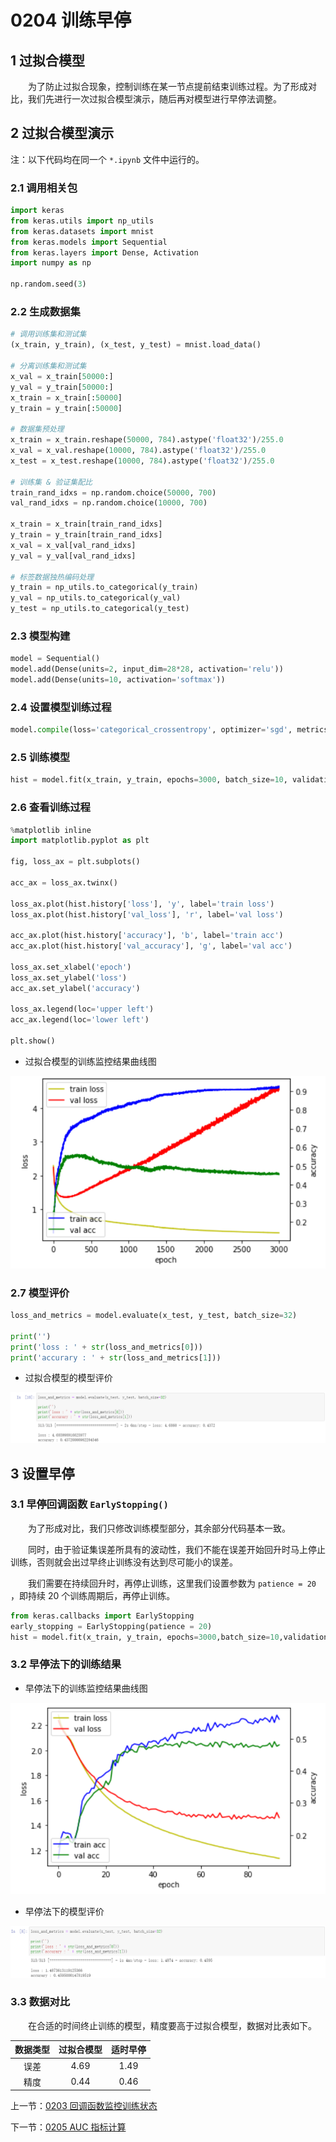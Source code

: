 # 0204 训练早停

## 1 过拟合模型

&emsp;&emsp;为了防止过拟合现象，控制训练在某一节点提前结束训练过程。为了形成对比，我们先进行一次过拟合模型演示，随后再对模型进行早停法调整。



## 2 过拟合模型演示

注：以下代码均在同一个 `*.ipynb` 文件中运行的。

### 2.1 调用相关包

```python
import keras
from keras.utils import np_utils
from keras.datasets import mnist
from keras.models import Sequential
from keras.layers import Dense, Activation
import numpy as np

np.random.seed(3)
```

### 2.2 生成数据集

```python
# 调用训练集和测试集
(x_train, y_train), (x_test, y_test) = mnist.load_data()

# 分离训练集和测试集
x_val = x_train[50000:]
y_val = y_train[50000:]
x_train = x_train[:50000]
y_train = y_train[:50000]

# 数据集预处理
x_train = x_train.reshape(50000, 784).astype('float32')/255.0
x_val = x_val.reshape(10000, 784).astype('float32')/255.0
x_test = x_test.reshape(10000, 784).astype('float32')/255.0

# 训练集 & 验证集配比
train_rand_idxs = np.random.choice(50000, 700)
val_rand_idxs = np.random.choice(10000, 700)

x_train = x_train[train_rand_idxs]
y_train = y_train[train_rand_idxs]
x_val = x_val[val_rand_idxs]
y_val = y_val[val_rand_idxs]

# 标签数据独热编码处理
y_train = np_utils.to_categorical(y_train)
y_val = np_utils.to_categorical(y_val)
y_test = np_utils.to_categorical(y_test)
```

### 2.3 模型构建

```python
model = Sequential()
model.add(Dense(units=2, input_dim=28*28, activation='relu'))
model.add(Dense(units=10, activation='softmax'))
```

### 2.4 设置模型训练过程

```python
model.compile(loss='categorical_crossentropy', optimizer='sgd', metrics=['accuracy'])
```

### 2.5 训练模型

```python
hist = model.fit(x_train, y_train, epochs=3000, batch_size=10, validation_data=(x_val, y_val))
```

### 2.6 查看训练过程

```python
%matplotlib inline
import matplotlib.pyplot as plt

fig, loss_ax = plt.subplots()

acc_ax = loss_ax.twinx()

loss_ax.plot(hist.history['loss'], 'y', label='train loss')
loss_ax.plot(hist.history['val_loss'], 'r', label='val loss')

acc_ax.plot(hist.history['accuracy'], 'b', label='train acc')
acc_ax.plot(hist.history['val_accuracy'], 'g', label='val acc')

loss_ax.set_xlabel('epoch')
loss_ax.set_ylabel('loss')
acc_ax.set_ylabel('accuracy')

loss_ax.legend(loc='upper left')
acc_ax.legend(loc='lower left')

plt.show()
```

- 过拟合模型的训练监控结果曲线图

![image-20220913105542381](img/image-20220913105542381.png)

### 2.7 模型评价

```python
loss_and_metrics = model.evaluate(x_test, y_test, batch_size=32)

print('')
print('loss : ' + str(loss_and_metrics[0]))
print('accurary : ' + str(loss_and_metrics[1]))
```

- 过拟合模型的模型评价

![image-20220913105849387](img/image-20220913105849387.png)



## 3 设置早停

### 3.1 早停回调函数 `EarlyStopping()`

&emsp;&emsp;为了形成对比，我们只修改训练模型部分，其余部分代码基本一致。

&emsp;&emsp;同时，由于验证集误差所具有的波动性，我们不能在误差开始回升时马上停止训练，否则就会出过早终止训练没有达到尽可能小的误差。

&emsp;&emsp;我们需要在持续回升时，再停止训练，这里我们设置参数为 `patience = 20` ，即持续 20 个训练周期后，再停止训练。

```python
from keras.callbacks import EarlyStopping
early_stopping = EarlyStopping(patience = 20)
hist = model.fit(x_train, y_train, epochs=3000,batch_size=10,validation_data=(x_val, y_val), callbacks=[early_stopping])
```

### 3.2 早停法下的训练结果

- 早停法下的训练监控结果曲线图

![image-20220913110451998](img/image-20220913110451998.png)

- 早停法下的模型评价

![image-20220913110621704](img/image-20220913110621704.png)

### 3.3 数据对比

&emsp;&emsp;在合适的时间终止训练的模型，精度要高于过拟合模型，数据对比表如下。

| 数据类型 | 过拟合模型 | 适时早停 |
| :------: | :--------: | :------: |
|   误差   |    4.69    |   1.49   |
|   精度   |    0.44    |   0.46   |





上一节：[0203 回调函数监控训练状态](./0203回调函数监控训练状态.md)

下一节：[0205 AUC 指标计算](./0205AUC指标计算.md)

